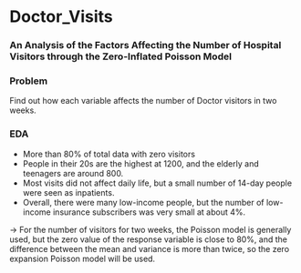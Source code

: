 # Doctor_Visits

### An Analysis of the Factors Affecting the Number of Hospital Visitors through the Zero-Inflated Poisson Model

### Problem
Find out how each variable affects the number of Doctor visitors in two weeks.

### EDA
- More than 80% of total data with zero visitors
- People in their 20s are the highest at 1200, and the elderly and teenagers are around 800.
- Most visits did not affect daily life, but a small number of 14-day people were seen as inpatients.
- Overall, there were many low-income people, but the number of low-income insurance subscribers was very small at about 4%.

-> For the number of visitors for two weeks, the Poisson model is generally used, but the zero value of the response variable is close to 80%, and the difference between the mean and variance is more than twice, so the zero expansion Poisson model will be used.
